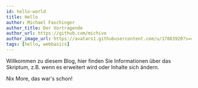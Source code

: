 ```yaml
---
id: hello-world
title: Hello
author: Michael Faschinger
author_title: Der Vortragende
author_url: https://github.com/michivo
author_image_url: https://avatars1.githubusercontent.com/u/17883920?s=460&v=4
tags: [hello, webbasics]
---
```


Willkommen zu diesem Blog, hier finden Sie Informationen über das Skriptum, z.B. wenn es erweitert wird oder Inhalte sich ändern.

<!--truncate-->

Nix More, das war's schon!